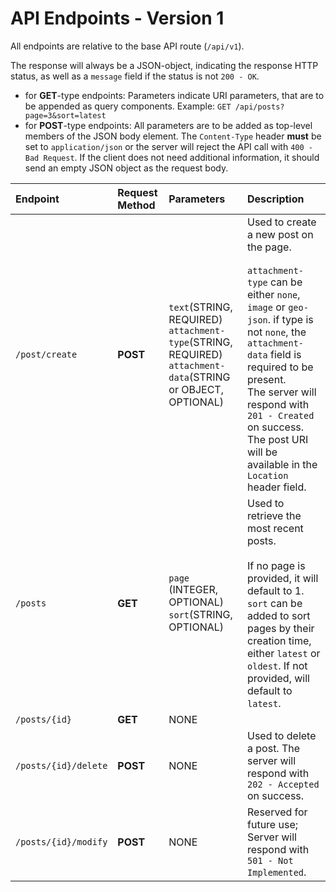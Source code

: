 # API Endpoints - Version 1



All endpoints are relative to the base API route (`/api/v1`).

The response will always be a JSON-object, indicating the response HTTP status, as well as a `message` field if the status is not `200 - OK`.

 - for **GET**-type endpoints:
   Parameters indicate URI parameters, that are to be appended as query components.
   Example: `GET /api/posts?page=3&sort=latest`
 - for **POST**-type endpoints:
   All parameters are to be added as top-level members of the JSON body element. The `Content-Type` header __must__ be set to `application/json` or the server will reject the API call with `400 - Bad Request`.
   If the client does not need additional information, it should send an empty JSON object as the request body.



| Endpoint             | Request Method | Parameters                                                   | Description                                                  |
| :------------------- | :------------- | :----------------------------------------------------------- | :----------------------------------------------------------- |
| `/post/create`       | **POST**       | `text`(STRING, REQUIRED)<br />`attachment-type`(STRING, REQUIRED)<br />`attachment-data`(STRING or OBJECT, OPTIONAL) | Used to create a new post on the page.<br /><br />`attachment-type` can be either `none`, `image` or `geo-json`. if type is not `none`, the `attachment-data` field is required to be present.<br />The server will respond with `201 - Created` on success. The post URI will be available in the `Location` header field. |
| `/posts`             | **GET**        | `page` (INTEGER, OPTIONAL)<br />`sort`(STRING, OPTIONAL)     | Used to retrieve the most recent posts.<br /><br />If no page is provided, it will default to 1.<br />`sort` can be added to sort pages by their creation time, either `latest` or `oldest`. If not provided, will default to `latest`. |
| `/posts/{id}`        | **GET**        | NONE                                                         |                                                              |
| `/posts/{id}/delete` | **POST**       | NONE                                                         | Used to delete a post. The server will respond with `202 - Accepted` on success. |
| `/posts/{id}/modify` | **POST**       | NONE                                                         | Reserved for future use; Server will respond with `501 - Not Implemented`. |

